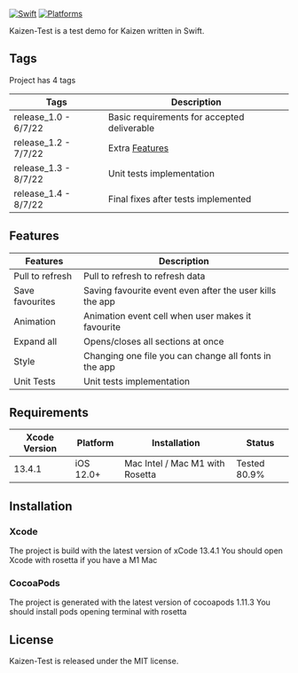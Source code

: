 [![Swift](https://img.shields.io/badge/Swift-5.6.1-orange?style=flat-square)](https://img.shields.io/badge/Swift-5.6.1-orange?style=flat-square)
[![Platforms](https://img.shields.io/badge/Platforms-iOS-yellowgreen?style=flat-square)](https://img.shields.io/badge/Platforms-iOS-yellowgreen?style=flat-square)

Kaizen-Test is a test demo for Kaizen written in Swift.

## Tags

Project has 4 tags

Tags                  | Description
--------------------- | -------------
release_1.0 - 6/7/22  | Basic requirements for accepted deliverable
release_1.2 - 7/7/22  | Extra [Features](#features)
release_1.3 - 8/7/22  | Unit tests implementation
release_1.4 - 8/7/22  | Final fixes after tests implemented

## Features

Features              | Description
--------------------- | -------------
Pull to refresh       | Pull to refresh to refresh data
Save favourites       | Saving favourite event even after the user kills the app
Animation             | Animation event cell when user makes it favourite
Expand all            | Opens/closes all sections at once
Style                 | Changing one file you can change all fonts in the app
Unit Tests            | Unit tests implementation

## Requirements

| Xcode Version | Platform | Installation | Status |
| --- | --- | --- | --- |
| 13.4.1 | iOS 12.0+ | Mac Intel / Mac M1 with Rosetta | Tested 80.9% |

## Installation

### Xcode

The project is build with the latest version of xCode 13.4.1
You should open Xcode with rosetta if you have a M1 Mac

### CocoaPods

The project is generated with the latest version of cocoapods 1.11.3
You should install pods opening terminal with rosetta

## License

Kaizen-Test is released under the MIT license.
